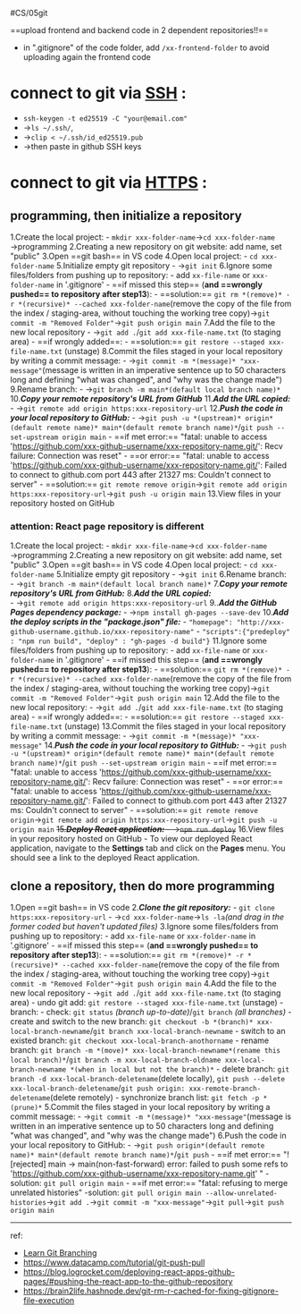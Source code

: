 #CS/05git 

==upload frontend and backend code in 2 dependent repositories!!==
- in ".gitignore" of the code folder, add `/xx-frontend-folder` to avoid uploading again the frontend code

# connect to git via [SSH](https://www.coursera.org/learn/introduction-to-version-control/supplement/qZwXl/connecting-to-github-via-ssh) :
- `ssh-keygen -t ed25519 -C "your@email.com"`
- →`ls ~/.ssh/`,
- →`clip < ~/.ssh/id_ed25519.pub`
- →then paste in github SSH keys

# connect to git via [HTTPS](https://www.coursera.org/learn/introduction-to-version-control/supplement/0KErG/connecting-to-github-via-https) :
## programming, then initialize a repository 
1.Create the local project: 
	- `mkdir xxx-folder-name`→`cd xxx-folder-name` →programming
2.Creating a new repository on git website: add name, set "public"
3.Open ==git bash== in VS code
4.Open local project:
	- `cd xxx-folder-name` 
5.Initialize empty git repository
	- →`git init`
6.Ignore some files/folders from pushing up to repository:
	- add `xx-file-name` or `xxx-folder-name` in '.gitignore'
	- ==if missed this step== (**and ==wrongly pushed== to repository after step13**): 
		- ==solution:== `git rm *(remove)* -r *(recursive)* --cached xxx-folder-name`(remove the copy of the file from the index / staging-area, without touching the working tree copy)→`git commit -m "Removed Folder"`→`git push origin main`
7.Add the file to the new local repository
	- →`git add .`/`git add xxx-file-name.txt` (to staging area)
	- ==if wrongly added==: 
		- ==solution:== `git restore --staged xxx-file-name.txt` (unstage)
8.Commit the files staged in your local repository by writing a commit message: 
	- →`git commit -m *(message)* "xxx-message"`(message is written in an imperative sentence up to 50 characters long and defining "what was changed", and "why was the change made")
9.Rename branch: 
	- →`git branch -m main*(default local branch name)*`
10.***Copy your remote repository's URL from GitHub***
11.***Add the URL copied:***  
	- →`git remote add origin https:xxx-repository-url`
12.***Push the code in your local repository to GitHub:*** 
	- →`git push -u *(upstream)* origin*(default remote name)* main*(default remote branch name)*`/`git push --set-upstream origin main`
	- ==if met error:== "fatal: unable to access 'https://github.com/xxx-github-username/xxx-repository-name.git/': Recv failure: Connection was reset"
	- ==or error:== "fatal: unable to access 'https://github.com/xxx-github-username/xxx-repository-name.git/': Failed to connect to github.com port 443 after 21327 ms: Couldn't connect to server"
		- ==solution:== `git remote remove origin`→`git remote add origin https:xxx-repository-url`→`git push -u origin main`
13.View files in your repository hosted on GitHub


### attention: React page repository is different
1.Create the local project: 
	- `mkdir xxx-file-name`→`cd xxx-folder-name` →programming
2.Creating a new repository on git website: add name, set "public"
3.Open ==git bash== in VS code
4.Open local project:
	- `cd xxx-folder-name` 
5.Initialize empty git repository
	- →`git init`
6.Rename branch: 
	- →`git branch -m main*(default local branch name)*`
7.***Copy your remote repository's URL from GitHub:***
8.***Add the URL copied:***  
	- →`git remote add origin https:xxx-repository-url`
9..***Add the GitHub Pages dependency package:***
	- →`npm install gh-pages --save-dev`
10.***Add the deploy scripts in the "package.json" file:***
	- `"homepage": "http://xxx-github-username.github.io/xxx-repository-name"`
	- `"scripts":{"predeploy" : "npm run build", "deploy" : "gh-pages -d build"}`
11.Ignore some files/folders from pushing up to repository:
	- add `xx-file-name` or `xxx-folder-name` in '.gitignore'
	- ==if missed this step== (**and ==wrongly pushed== to repository after step13**): 
		- ==solution:== `git rm *(remove)* -r *(recursive)* --cached xxx-folder-name`(remove the copy of the file from the index / staging-area, without touching the working tree copy)→`git commit -m "Removed Folder"`→`git push origin main`
12.Add the file to the new local repository:
	- →`git add .`/`git add xxx-file-name.txt` (to staging area)
	- ==if wrongly added==: 
		- ==solution:== `git restore --staged xxx-file-name.txt` (unstage)
13.Commit the files staged in your local repository by writing a commit message: 
	- →`git commit -m *(message)* "xxx-message"`
14.***Push the code in your local repository to GitHub:*** 
	- →`git push -u *(upstream)* origin*(default remote name)* main*(default remote branch name)*`/`git push --set-upstream origin main`
	- ==if met error:== "fatal: unable to access 'https://github.com/xxx-github-username/xxx-repository-name.git/': Recv failure: Connection was reset"
	- ==or error:== "fatal: unable to access 'https://github.com/xxx-github-username/xxx-repository-name.git/': Failed to connect to github.com port 443 after 21327 ms: Couldn't connect to server"
		- ==solution:== `git remote remove origin`→`git remote add origin https:xxx-repository-url`→`git push -u origin main`
~~15.***Deploy React application:***
	- →`npm run deploy`~~
16.View files in your repository hosted on GitHub
	- To view our deployed React application, navigate to the **Settings** tab and click on the **Pages** menu. You should see a link to the deployed React application.

## clone a repository, then do more programming
1.Open ==git bash== in VS code
2.***Clone the git repository:***
	- `git clone https:xxx-repository-url`
	- →`cd xxx-folder-name`→`ls -la`*(and drag in the former coded but haven't updated files)* 
3.Ignore some files/folders from pushing up to repository:
	- add `xx-file-name` or `xxx-folder-name` in '.gitignore'
	- ==if missed this step== (**and ==wrongly pushed== to repository after step13**): 
		- ==solution:== `git rm *(remove)* -r *(recursive)* --cached xxx-folder-name`(remove the copy of the file from the index / staging-area, without touching the working tree copy)→`git commit -m "Removed Folder"`→`git push origin main`
4.Add the file to the new local repository
	- →`git add .`/`git add xxx-file-name.txt` (to staging area)
		- undo git add: `git restore --staged xxx-file-name.txt` (unstage)
	-  branch: 
		- check: `git status` *(branch up-to-date)*/`git branch` *(all branches)*
		- create and switch to the new branch: `git checkout -b *(branch)* xxx-local-branch-newname`/`git branch xxx-local-branch-newname`
		- switch to an existed branch: `git checkout xxx-local-branch-anothorname`
		- rename branch: `git branch -m *(move)* xxx-local-branch-newname*(rename this local branch)*`/`git branch -m xxx-local-branch-oldname xxx-local-branch-newname *(when in local but not the branch)*`
		- delete branch: `git branch -d xxx-local-branch-deletename`(delete locally), `git push --delete xxx-local-branch-deletename`/`git push origin: xxx-remote-branch-deletename`(delete remotely)
		- synchronize branch list: `git fetch -p *(prune)*`
5.Commit the files staged in your local repository by writing a commit message: 
	- →`git commit -m *(message)* "xxx-message"`(message is written in an imperative sentence up to 50 characters long and defining "what was changed", and "why was the change made")
6.Push the code in your local repository to GitHub: 
	- →`git push origin*(default remote name)* main*(default remote branch name)*`/`git push`
	- ==if met error:== "! [rejected]  main -> main(non-fast-forward) error: failed to push some refs to 'https://github.com/xxx-github-username/xxx-repository-name.git' "
		- solution: `git pull origin main`
		- ==if met error:== "fatal: refusing to merge unrelated histories"
			-solution: `git pull origin main --allow-unrelated-histories`→`git add .`→`git commit -m "xxx-message"`→`git pull`→`git push origin main`

---
ref:
- [Learn Git Branching](https://learngitbranching.js.org/)
- https://www.datacamp.com/tutorial/git-push-pull
- https://blog.logrocket.com/deploying-react-apps-github-pages/#pushing-the-react-app-to-the-github-repository
- https://brain2life.hashnode.dev/git-rm-r-cached-for-fixing-gitignore-file-execution